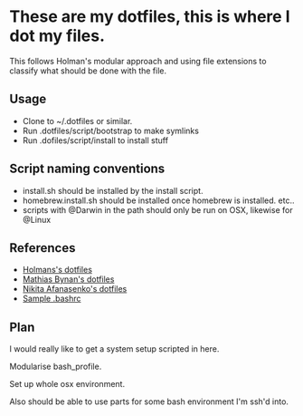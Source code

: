 # These are my dotfiles, this is where I dot my files.

This follows Holman's modular approach and using file extensions to classify
what should be done with the file.

## Usage

- Clone to ~/.dotfiles or similar.
- Run .dotfiles/script/bootstrap to make symlinks
- Run .dofiles/script/install to install stuff

## Script naming conventions

- install.sh should be installed by the install script.
- homebrew.install.sh should be installed once homebrew is installed. etc..
- scripts with @Darwin in the path should only be run on OSX, likewise for @Linux

## References

- [Holmans's dotfiles](https://github.com/holman/dotfiles)
- [Mathias Bynan's dotfiles](https://github.com/mathiasbynens/dotfiles)
- [Nikita Afanasenko's dotfiles](https://github.com/nikitug/dotfiles)
- [Sample .bashrc](http://tldp.org/LDP/abs/html/sample-bashrc.html)

## Plan

I would really like to get a system setup scripted in here.

Modularise bash_profile.

Set up whole osx environment.

Also should be able to use parts for some bash environment I'm ssh'd into.
